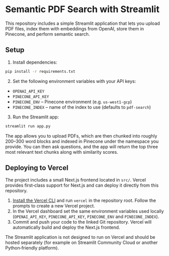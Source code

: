# Semantic PDF Search with Streamlit

This repository includes a simple Streamlit application that lets you upload PDF files, index them with embeddings from OpenAI, store them in Pinecone, and perform semantic search.

## Setup

1. Install dependencies:

```bash
pip install -r requirements.txt
```

2. Set the following environment variables with your API keys:

- `OPENAI_API_KEY`
- `PINECONE_API_KEY`
- `PINECONE_ENV` – Pinecone environment (e.g. `us-west1-gcp`)
- `PINECONE_INDEX` – name of the index to use (defaults to `pdf-search`)

3. Run the Streamlit app:

```bash
streamlit run app.py
```

The app allows you to upload PDFs, which are then chunked into roughly 200–300 word blocks and indexed in Pinecone under the namespace you provide. You can then ask questions, and the app will return the top three most relevant text chunks along with similarity scores.

## Deploying to Vercel

The project includes a small Next.js frontend located in `src/`. Vercel provides
first‑class support for Next.js and can deploy it directly from this
repository.

1. [Install the Vercel CLI](https://vercel.com/docs/cli) and run `vercel` in the
   repository root. Follow the prompts to create a new Vercel project.
2. In the Vercel dashboard set the same environment variables used locally
   (`OPENAI_API_KEY`, `PINECONE_API_KEY`, `PINECONE_ENV` and `PINECONE_INDEX`).
3. Commit and push your code to the linked Git repository. Vercel will
   automatically build and deploy the Next.js frontend.

The Streamlit application is not designed to run on Vercel and should be hosted
separately (for example on Streamlit Community Cloud or another Python‑friendly
platform).
